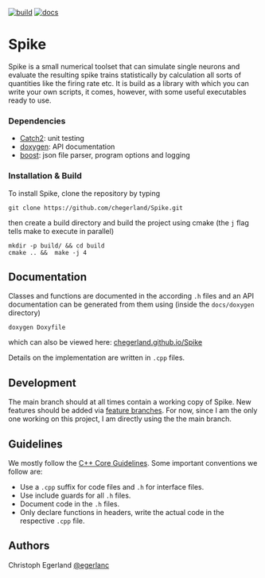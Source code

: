 [![build](https://github.com/chegerland/Spike/actions/workflows/build.yml/badge.svg)](https://github.com/chegerland/Spike/actions/workflows/build.yml)
[![docs](https://github.com/chegerland/Spike/actions/workflows/docs.yml/badge.svg)](https://github.com/chegerland/Spike/actions/workflows/docs.yml)


# Spike
Spike is a small numerical toolset that can simulate single neurons and evaluate the resulting spike trains statistically by calculation all sorts of quantities like the firing rate etc.
It is build as a library with which you can write your own scripts, it comes, however, with some useful executables ready to use.

### Dependencies
* [Catch2](https://github.com/catchorg/Catch2): unit testing
* [doxygen](http://doxygen.nl/): API documentation
* [boost](https://www.boost.org/): json file parser, program options and logging

### Installation & Build
To install Spike, clone the repository by typing

```
git clone https://github.com/chegerland/Spike.git
```

then create a build directory and build the project using cmake (the `j` flag tells make to execute in parallel)

```
mkdir -p build/ && cd build
cmake .. &&  make -j 4
```

## Documentation
Classes and functions are documented in the according `.h` files and an API documentation can be generated from them using (inside the `docs/doxygen` directory)
```
doxygen Doxyfile
```
which can also be viewed here: [chegerland.github.io/Spike](https://chegerland.github.io/Spike/index.html)

Details on the implementation are written in `.cpp` files.


## Development
The main branch should at all times contain a working copy of Spike.
New features should be added via [feature branches](https://www.atlassian.com/git/tutorials/comparing-workflows/feature-branch-workflow).
For now, since I am the only one working on this project, I am directly using the the main branch.


## Guidelines
We mostly follow the [C++ Core Guidelines](https://isocpp.github.io/CppCoreGuidelines/CppCoreGuidelines).
Some important conventions we follow are:
* Use a `.cpp` suffix for code files and `.h` for interface files.
* Use include guards for all `.h` files.
* Document code in the `.h` files.
* Only declare functions in headers, write the actual code in the respective `.cpp` file.


## Authors
Christoph Egerland [@egerlanc](https://git.physik.hu-berlin.de/egerlanc)
